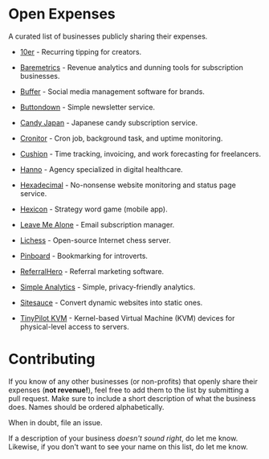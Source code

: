 # Open Expenses

A curated list of businesses publicly sharing their expenses.

* [10er](https://10er.app/open) - Recurring tipping for creators.

* [Baremetrics](https://twitter.com/Shpigford/status/1070017669888425984) - Revenue analytics and dunning tools for subscription businesses.

* [Buffer](https://open.buffer.com/transparent-pricing-buffer/) - Social media management software for brands.

* [Buttondown](https://www.notion.so/Running-Costs-f29729ded5494272947f656440967cbf) - Simple newsletter service.

* [Candy Japan](https://www.candyjapan.com/behind-the-scenes/running-costs-for-candy-japan) - Japanese candy subscription service.

* [Cronitor](https://blog.cronitor.io/the-aws-spend-of-a-saas-side-business-30bd5dbd91b) - Cron job, background task, and uptime monitoring.

* [Cushion](https://cushionapp.com/running-costs) - Time tracking, invoicing, and work forecasting for freelancers.

* [Hanno](https://hanno.co/blog/investing-in-tools-no-brainer/) - Agency specialized in digital healthcare.

* [Hexadecimal](https://tryhexadecimal.com/running-costs) - No-nonsense website monitoring and status page service.

* [Hexicon](https://www.indiehackers.com/post/it-cost-us-2933-40-to-develop-our-mobile-game-as-a-side-project-heres-what-we-spent-it-on-fb9e33536d) - Strategy word game (mobile app).

* [Leave Me Alone](https://leavemealone.app/open/) - Email subscription manager.

* [Lichess](https://lichess.org/costs) - Open-source Internet chess server.

* [Pinboard](https://twitter.com/Pinboard/status/494238943894700032) - Bookmarking for introverts.

* [ReferralHero](https://blog.friger.io/how-much-it-costs-to-run-referralhero/) - Referral marketing software.

* [Simple Analytics](https://simpleanalytics.com/open) - Simple, privacy-friendly analytics.

* [Sitesauce](https://sitesauce.app/open) - Convert dynamic websites into static ones.

* [TinyPilot KVM](https://twitter.com/deliberatecoder/status/1570806499420827648) - Kernel-based Virtual Machine (KVM) devices for physical-level access to servers.

# Contributing

If you know of any other businesses (or non-profits) that openly share their expenses (**not revenue!**), feel free to add them to the list by submitting a pull request. Make sure to include a short description of what the business does. Names should be ordered alphabetically.

When in doubt, file an issue.

If a description of your business _doesn't sound right_, do let me know. Likewise, if you don't want to see your name on this list, do let me know.
